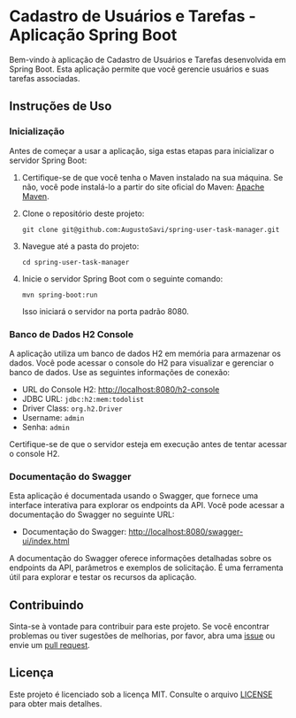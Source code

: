 # Cadastro de Usuários e Tarefas - Aplicação Spring Boot

Bem-vindo à aplicação de Cadastro de Usuários e Tarefas desenvolvida em Spring Boot. Esta aplicação permite que você gerencie usuários e suas tarefas associadas.

## Instruções de Uso

### Inicialização

Antes de começar a usar a aplicação, siga estas etapas para inicializar o servidor Spring Boot:

1. Certifique-se de que você tenha o Maven instalado na sua máquina. Se não, você pode instalá-lo a partir do site oficial do Maven: [Apache Maven](https://maven.apache.org/download.cgi).

2. Clone o repositório deste projeto:

   ```
   git clone git@github.com:AugustoSavi/spring-user-task-manager.git
   ```

3. Navegue até a pasta do projeto:

   ```
   cd spring-user-task-manager
   ```

4. Inicie o servidor Spring Boot com o seguinte comando:

   ```
   mvn spring-boot:run
   ```

   Isso iniciará o servidor na porta padrão 8080.

### Banco de Dados H2 Console

A aplicação utiliza um banco de dados H2 em memória para armazenar os dados. Você pode acessar o console do H2 para visualizar e gerenciar o banco de dados. Use as seguintes informações de conexão:

- URL do Console H2: [http://localhost:8080/h2-console](http://localhost:8080/h2-console)
- JDBC URL: `jdbc:h2:mem:todolist`
- Driver Class: `org.h2.Driver`
- Username: `admin`
- Senha: `admin`

Certifique-se de que o servidor esteja em execução antes de tentar acessar o console H2.

### Documentação do Swagger

Esta aplicação é documentada usando o Swagger, que fornece uma interface interativa para explorar os endpoints da API. Você pode acessar a documentação do Swagger no seguinte URL:

- Documentação do Swagger: [http://localhost:8080/swagger-ui/index.html](http://localhost:8080/swagger-ui/index.html)

A documentação do Swagger oferece informações detalhadas sobre os endpoints da API, parâmetros e exemplos de solicitação. É uma ferramenta útil para explorar e testar os recursos da aplicação.

## Contribuindo

Sinta-se à vontade para contribuir para este projeto. Se você encontrar problemas ou tiver sugestões de melhorias, por favor, abra uma [issue](https://github.com/seu-repositorio/issues) ou envie um [pull request](https://github.com/seu-repositorio/pulls).

## Licença

Este projeto é licenciado sob a licença MIT. Consulte o arquivo [LICENSE](LICENSE) para obter mais detalhes.
